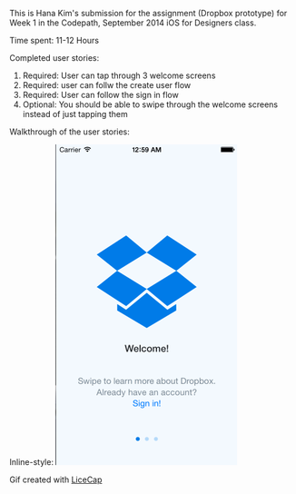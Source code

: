 This is Hana Kim's submission for the assignment (Dropbox prototype) for Week 1 in the Codepath, September 2014 iOS for Designers class.

Time spent: 11-12 Hours

Completed user stories:

1. Required: User can tap through 3 welcome screens
2. Required: user can follw the create user flow
3. Required: User can follow the sign in flow
4. Optional: You should be able to swipe through the welcome screens instead of just tapping them

Walkthrough of the user stories: 

Inline-style: 
![alt text](https://github.com/hanakimis/HanaKimWeek1/blob/master/HanaWeek1.gif "Week 1 gif")

Gif created with [LiceCap](http://www.cockos.com/licecap/)
